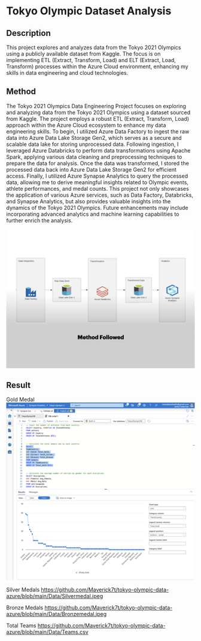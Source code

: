 # Tokyo Olympic Dataset Analysis



## Description

This project explores and analyzes data from the Tokyo 2021 Olympics using a publicly available dataset from Kaggle. The focus is on implementing ETL (Extract, Transform, Load) and ELT (Extract, Load, Transform) processes within the Azure Cloud environment, enhancing my skills in data engineering and cloud technologies.


## Method

The Tokyo 2021 Olympics Data Engineering Project focuses on exploring and analyzing data from the Tokyo 2021 Olympics using a dataset sourced from Kaggle. The project employs a robust ETL (Extract, Transform, Load) approach within the Azure Cloud ecosystem to enhance my data engineering skills. To begin, I utilized Azure Data Factory to ingest the raw data into Azure Data Lake Storage Gen2, which serves as a secure and scalable data lake for storing unprocessed data. Following ingestion, I leveraged Azure Databricks to perform data transformations using Apache Spark, applying various data cleaning and preprocessing techniques to prepare the data for analysis. Once the data was transformed, I stored the processed data back into Azure Data Lake Storage Gen2 for efficient access. Finally, I utilized Azure Synapse Analytics to query the processed data, allowing me to derive meaningful insights related to Olympic events, athlete performances, and medal counts. This project not only showcases the application of various Azure services, such as Data Factory, Databricks, and Synapse Analytics, but also provides valuable insights into the dynamics of the Tokyo 2021 Olympics. Future enhancements may include incorporating advanced analytics and machine learning capabilities to further enrich the analysis.


![App Screenshot](https://github.com/Maverick7t/tokyo-olympic-data-azure/blob/main/Data/method.jpeg)

## Result
Gold Medal
![App Screenshot](https://github.com/Maverick7t/tokyo-olympic-data-azure/blob/main/Data/Goldmedal.jpeg)

Silver Medals
https://github.com/Maverick7t/tokyo-olympic-data-azure/blob/main/Data/Silvermedal.jpeg

Bronze Medals
https://github.com/Maverick7t/tokyo-olympic-data-azure/blob/main/Data/Bronzemedal.jpeg

Total Teams
https://github.com/Maverick7t/tokyo-olympic-data-azure/blob/main/Data/Teams.csv

